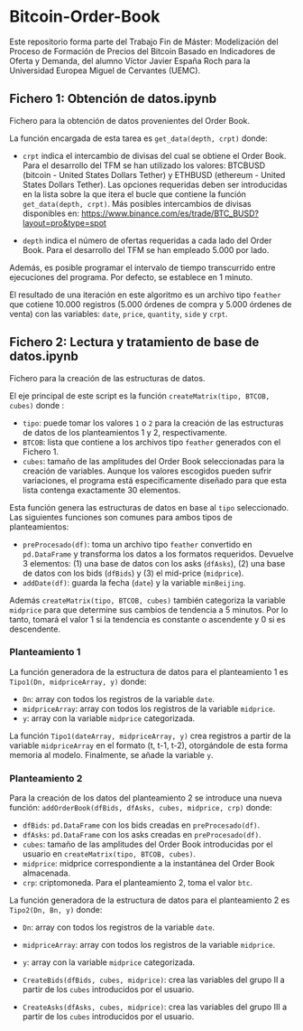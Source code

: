 # Bitcoin-Order-Book

Este repositorio forma parte del Trabajo Fin de Máster: Modelización del Proceso de Formación de Precios del Bitcoin Basado en Indicadores de Oferta y Demanda, del alumno Víctor Javier España Roch para la Universidad Europea Miguel de Cervantes (UEMC).

## Fichero 1: Obtención de datos.ipynb

Fichero para la obtención de datos provenientes del Order Book. 

La función encargada de esta tarea es `get_data(depth, crpt)` donde:

* `crpt` indica el intercambio de divisas del cual se obtiene el Order Book. Para el desarrollo del TFM se han utilizado los valores: BTCBUSD (bitcoin - United States Dollars Tether) y ETHBUSD (ethereum -  United States Dollars Tether). Las opciones requeridas deben ser introducidas en la lista sobre la que itera el bucle que contiene la función `get_data(depth, crpt)`. Más posibles intercambios de divisas disponibles en: https://www.binance.com/es/trade/BTC_BUSD?layout=pro&type=spot

* `depth` indica el número de ofertas requeridas a cada lado del Order Book. Para el desarrollo del TFM se han empleado 5.000 por lado.

Además, es posible programar el intervalo de tiempo transcurrido entre ejecuciones del programa. Por defecto, se establece en 1 minuto.

El resultado de una iteración en este algoritmo es un archivo tipo `feather` que cotiene 10.000 registros (5.000 órdenes de compra y 5.000 órdenes de venta) con las variables: `date`, `price`, `quantity`, `side` y `crpt`. 

## Fichero 2: Lectura y tratamiento de base de datos.ipynb

Fichero para la creación de las estructuras de datos.

El eje principal de este script es la función `createMatrix(tipo, BTCOB, cubes)` donde :

* `tipo`: puede tomar los valores `1` o `2` para la creación de las estructuras de datos de los planteamientos 1 y 2, respectivamente.
* `BTCOB`: lista que contiene a los archivos tipo `feather` generados con el Fichero 1.
* `cubes`: tamaño de las amplitudes del Order Book seleccionadas para la creación de variables. Aunque los valores escogidos pueden sufrir variaciones, el programa está especificamente diseñado para que esta lista contenga exactamente 30 elementos.

Esta función genera las estructuras de datos en base al `tipo` seleccionado. Las siguientes funciones son comunes para ambos tipos de planteamientos:

* `preProcesado(df)`: toma un archivo tipo `feather` convertido en `pd.DataFrame` y transforma los datos a los formatos requeridos. Devuelve 3 elementos: (1) una base de datos con los asks (`dfAsks`), (2) una base de datos con los bids (`dfBids`) y (3) el mid-price (`midprice`).
* `addDate(df)`: guarda la fecha (`date`) y la variable `minBeijing`.

Además `createMatrix(tipo, BTCOB, cubes)` también categoriza la variable `midprice` para que determine sus cambios de tendencia a 5 minutos. Por lo tanto, tomará el valor 1 si la tendencia es constante o ascendente y 0 si es descendente. 

### Planteamiento 1

La función generadora de la estructura de datos para el planteamiento 1 es `Tipo1(Dn, midpriceArray, y)` donde:

* `Dn`: array con todos los registros de la variable `date`.
* `midpriceArray`: array con todos los registros de la variable `midprice`. 
* `y`: array con la variable `midprice` categorizada.

La función `Tipo1(dateArray, midpriceArray, y)` crea registros a partir de la variable `midpriceArray` en el formato (t, t-1, t-2), otorgándole de esta forma memoria al modelo. Finalmente, se añade la variable `y`.

### Planteamiento 2

Para la creación de los datos del planteamiento 2 se introduce una nueva función: `addOrderBook(dfBids, dfAsks, cubes, midprice, crp)` donde:

* `dfBids`: `pd.DataFrame` con los bids creadas en `preProcesado(df)`.
* `dfAsks`: `pd.DataFrame` con los asks creadas en `preProcesado(df)`.
* `cubes`: tamaño de las amplitudes del Order Book introducidas por el usuario en `createMatrix(tipo, BTCOB, cubes)`.
* `midprice`: midprice correspondiente a la instantánea del Order Book almacenada.
* `crp`: criptomoneda. Para el planteamiento 2, toma el valor `btc`.



La función generadora de la estructura de datos para el planteamiento 2 es `Tipo2(Dn, Bn, y)` donde:

* `Dn`: array con todos los registros de la variable `date`.
* `midpriceArray`: array con todos los registros de la variable `midprice`. 
* `y`: array con la variable `midprice` categorizada.

* `CreateBids(dfBids, cubes, midprice)`: crea las variables del grupo II a partir de los `cubes` introducidos por el usuario.
* `CreateAsks(dfAsks, cubes, midprice)`: crea las variables del grupo III a partir de los `cubes` introducidos por el usuario.



